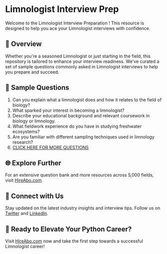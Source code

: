 # Limnologist Interview Prep

Welcome to the Limnologist Interview Preparation ! This resource is designed to help you ace your Limnologist interviews with confidence.

## 🚀 Overview

Whether you're a seasoned Limnologist or just starting in the field, this repository is tailored to enhance your interview readiness. We've curated a set of sample questions commonly asked in Limnologist interviews to help you prepare and succeed.

## 📝 Sample Questions

1. Can you explain what a limnologist does and how it relates to the field of biology?
2. What sparked your interest in becoming a limnologist?
3. Describe your educational background and relevant coursework in biology or limnology.
4. What fieldwork experience do you have in studying freshwater ecosystems?
5. Are you familiar with different sampling techniques used in limnology research?
6. [CLICK HERE FOR MORE QUESTIONS](https://hireabo.com/job/5_1_26/Limnologist)

## 🌐 Explore Further

For an extensive question bank and more resources across 5,000 fields, visit [HireAbo.com](https://www.hireabo.com).

## 📱 Connect with Us

Stay updated on the latest industry insights and interview tips. Follow us on [Twitter](https://twitter.com/hireabo) and [LinkedIn](https://www.linkedin.com/in/hire-abo-3609972a8/).

## 🚀 Ready to Elevate Your Python Career?

Visit [HireAbo.com](https://www.hireabo.com) now and take the first step towards a successful Limnologist career!